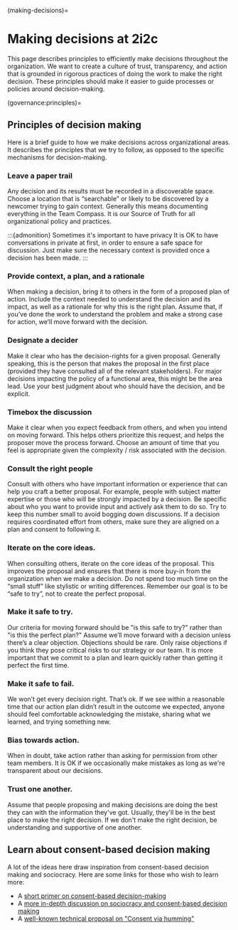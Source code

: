 (making-decisions)=
# Making decisions at 2i2c

This page describes principles to efficiently make decisions throughout the organization.
We want to create a culture of trust, transparency, and action that is grounded in rigorous practices of doing the work to make the right decision.
These principles should make it easier to guide processes or policies around decision-making.

(governance:principles)=
## Principles of decision making

Here is a brief guide to how we make decisions across organizational areas. It describes the principles that we try to follow, as opposed to the specific mechanisms for decision-making.

### Leave a paper trail

Any decision and its results must be recorded in a discoverable space. Choose a location that is “searchable” or likely to be discovered by a newcomer trying to gain context. Generally this means documenting everything in the Team Compass. It is our Source of Truth for all organizational policy and practices.

:::{admonition} Sometimes it's important to have privacy
It is OK to have conversations in private at first, in order to ensure a safe space for discussion. Just make sure the necessary context is provided once a decision has been made.
:::

### Provide context, a plan, and a rationale

When making a decision, bring it to others in the form of a proposed plan of action. Include the context needed to understand the decision and its impact, as well as a rationale for why this is the right plan. Assume that, if you’ve done the work to understand the problem and make a strong case for action, we’ll move forward with the decision.


### Designate a decider

Make it clear who has the decision-rights for a given proposal. Generally speaking, this is the person that makes the proposal in the first place (provided they have consulted all of the relevant stakeholders). For major decisions impacting the policy of a functional area, this might be the area lead. Use your best judgment about who should have the decision, and be explicit.


### Timebox the discussion

Make it clear when you expect feedback from others, and when you intend on moving forward. This helps others prioritize this request, and helps the proposer move the process forward. Choose an amount of time that you feel is appropriate given the complexity / risk associated with the decision.


### Consult the right people

Consult with others who have important information or experience that can help you craft a better proposal. For example, people with subject matter expertise or those who will be strongly impacted by a decision. Be specific about who you want to provide input and actively ask them to do so. Try to keep this number small to avoid bogging down discussions. If a decision requires coordinated effort from others, make sure they are aligned on a plan and consent to following it.


### Iterate on the core ideas.

When consulting others, iterate on the core ideas of the proposal. This improves the proposal and ensures that there is more buy-in from the organization when we make a decision. Do not spend too much time on the “small stuff” like stylistic or writing differences. Remember our goal is to be “safe to try”, not to create the perfect proposal.


### Make it safe to try.

Our criteria for moving forward should be "is this safe to try?" rather than "is this the perfect plan?" Assume we’ll move forward with a decision unless there’s a clear objection. Objections should be rare. Only raise objections if you think they pose critical risks to our strategy or our team. It is more important that we commit to a plan and learn quickly rather than getting it perfect the first time. 


### Make it safe to fail.

We won’t get every decision right. That’s ok. If we see within a reasonable time that our action plan didn’t result in the outcome we expected, anyone should feel comfortable acknowledging the mistake, sharing what we learned, and trying something new.


### Bias towards action.

When in doubt, take action rather than asking for permission from other team members. It is OK if we occasionally make mistakes as long as we're transparent about our decisions.


### Trust one another.

Assume that people proposing and making decisions are doing the best they can with the information they've got. Usually, they'll be in the best place to make the right decision. If we don't make the right decision, be understanding and supportive of one another.

## Learn about consent-based decision making

A lot of the ideas here draw inspiration from consent-based decision making and sociocracy. Here are some links for those who wish to learn more:

- A [short primer on consent-based decision-making](https://thedecider.app/consent-decision-making)
- A [more in-depth discussion on sociocracy and consent-based decision making](https://sociocracyforall.org/consent-decision-making/)
- A [well-known technical proposal on "Consent via humming"](https://tools.ietf.org/html/rfc7282)